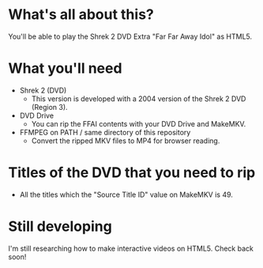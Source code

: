 # What's all about this?
You'll be able to play the Shrek 2 DVD Extra "Far Far Away Idol" as HTML5.

# What you'll need
 - Shrek 2 (DVD)
   - This version is developed with a 2004 version of the Shrek 2 DVD (Region 3).
 - DVD Drive
   - You can rip the FFAI contents with your DVD Drive and MakeMKV.
 - FFMPEG on PATH / same directory of this repository
   - Convert the ripped MKV files to MP4 for browser reading.

# Titles of the DVD that you need to rip
 - All the titles which the "Source Title ID" value on MakeMKV is 49.

# Still developing
I'm still researching how to make interactive videos on HTML5. Check back soon!

